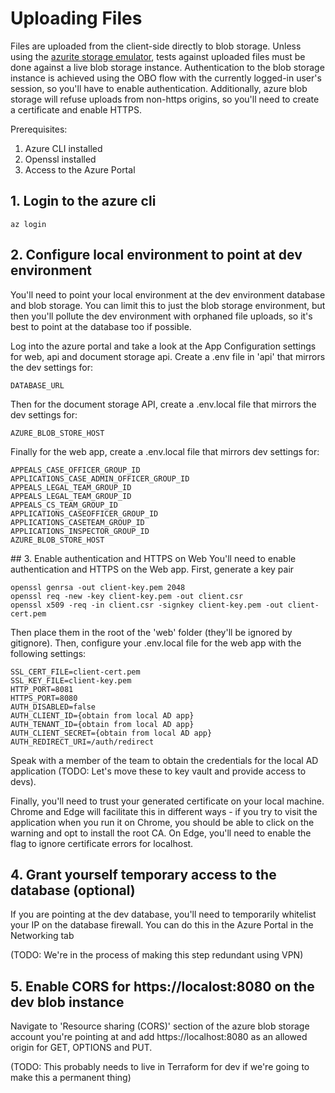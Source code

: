 # Uploading Files

Files are uploaded from the client-side directly to blob storage. Unless using the [azurite storage emulator](./azurite-blob-emulator.md), tests against uploaded files must be done against a live blob storage instance. Authentication to the blob storage instance is achieved using the OBO flow with the currently logged-in user's session, so you'll have to enable authentication. Additionally, azure blob storage will refuse uploads from non-https origins, so you'll need to create a certificate and enable HTTPS.

Prerequisites:

1. Azure CLI installed
2. Openssl installed
3. Access to the Azure Portal

## 1. Login to the azure cli

```
az login
```

## 2. Configure local environment to point at dev environment

You'll need to point your local environment at the dev environment database and blob storage. You can limit this to just the blob storage environment, but then you'll pollute the dev environment with orphaned file uploads, so it's best to point at the database too if possible.

Log into the azure portal and take a look at the App Configuration settings for web, api and document storage api. Create a .env file in 'api' that mirrors the dev settings for:

```
DATABASE_URL
```

Then for the document storage API, create a .env.local file that mirrors the dev settings for:

```
AZURE_BLOB_STORE_HOST
```

Finally for the web app, create a .env.local file that mirrors dev settings for:

```
APPEALS_CASE_OFFICER_GROUP_ID
APPLICATIONS_CASE_ADMIN_OFFICER_GROUP_ID
APPEALS_LEGAL_TEAM_GROUP_ID
APPEALS_LEGAL_TEAM_GROUP_ID
APPEALS_CS_TEAM_GROUP_ID
APPLICATIONS_CASEOFFICER_GROUP_ID
APPLICATIONS_CASETEAM_GROUP_ID
APPLICATIONS_INSPECTOR_GROUP_ID
AZURE_BLOB_STORE_HOST
```

## 3. Enable authentication and HTTPS on Web
You'll need to enable authentication and HTTPS on the Web app. First, generate a key pair

```
openssl genrsa -out client-key.pem 2048
openssl req -new -key client-key.pem -out client.csr
openssl x509 -req -in client.csr -signkey client-key.pem -out client-cert.pem
```

Then place them in the root of the 'web' folder (they'll be ignored by gitignore). Then, configure your .env.local file for the web app with the following settings:

```
SSL_CERT_FILE=client-cert.pem
SSL_KEY_FILE=client-key.pem
HTTP_PORT=8081
HTTPS_PORT=8080
AUTH_DISABLED=false
AUTH_CLIENT_ID={obtain from local AD app}
AUTH_TENANT_ID={obtain from local AD app}
AUTH_CLIENT_SECRET={obtain from local AD app}
AUTH_REDIRECT_URI=/auth/redirect
```

Speak with a member of the team to obtain the credentials for the local AD application (TODO: Let's move these to key vault and provide access to devs).

Finally, you'll need to trust your generated certificate on your local machine. Chrome and Edge will facilitate this in different ways - if you try to visit the application when you run it on Chrome, you should be able to click on the warning and opt to install the root CA. On Edge, you'll need to enable the flag to ignore certificate errors for localhost.

## 4. Grant yourself temporary access to the database (optional)

If you are pointing at the dev database, you'll need to temporarily whitelist your IP on the database firewall. You can do this in the Azure Portal in the Networking tab

(TODO: We're in the process of making this step redundant using VPN)

## 5. Enable CORS for https://localost:8080 on the dev blob instance

Navigate to 'Resource sharing (CORS)' section of the azure blob storage account you're pointing at and add https://localhost:8080 as an allowed origin for GET, OPTIONS and PUT.

(TODO: This probably needs to live in Terraform for dev if we're going to make this a permanent thing)
